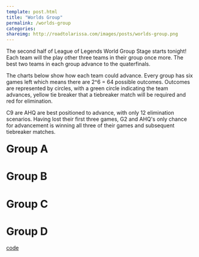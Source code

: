 ```yaml
---
template: post.html
title: "Worlds Group"
permalink: /worlds-group
categories: 
shareimg: http://roadtolarissa.com/images/posts/worlds-group.png
---
```


The second half of League of Legends World Group Stage starts tonight! Each team will the play other three teams in their group once more. The best two teams in each group advance to the quaterfinals. 

The charts below show how each team could advance. Every group has six games left which means there are 2^6 = 64 possible outcomes. Outcomes are represented by circles, with a green circle indicating the team advances, yellow tie breaker that a tiebreaker match will be required and red for elimination. 

C9 are AHQ are best positioned to advance, with only 12 elimination scenarios. Having lost their first three games, G2 and AHQ's only chance for advancement is winning all three of their games and subsequent tiebreaker matches. 

<h1 class='group-header' style='margin-top: 20px;'>Group A</h1>
<div class='group' id='group-a'></div>
<h1 class='group-header'>Group B</h1>
<div class='group' id='group-b'></div>
<h1 class='group-header'>Group C</h1>
<div class='group' id='group-c'></div>
<h1 class='group-header'>Group D</h1>
<div class='group' id='group-d'></div>



<span class='source'>[code](https://github.com/1wheel/roadtolarissa/blob/master/source/worlds-group/script.js)</span>


<link rel="stylesheet" type="text/css" href="/worlds-group/style.css">

<script src="/worlds-group/d3v4.js"></script>
<script src="/worlds-group/lodash.js"></script>
<script src="/worlds-group/swoopy-drag.js"></script>
<script src="/worlds-group/script.js"></script>